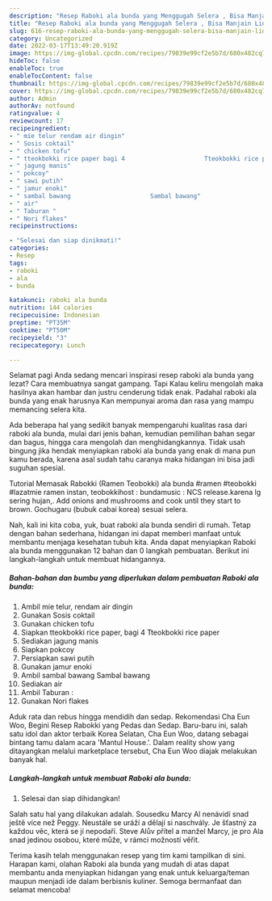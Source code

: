 ```yaml
---
description: "Resep Raboki ala bunda yang Menggugah Selera , Bisa Manjain Lidah"
title: "Resep Raboki ala bunda yang Menggugah Selera , Bisa Manjain Lidah"
slug: 616-resep-raboki-ala-bunda-yang-menggugah-selera-bisa-manjain-lidah
category: Uncategorized
date: 2022-03-17T13:49:20.919Z
image: https://img-global.cpcdn.com/recipes/79839e99cf2e5b7d/680x482cq70/raboki-ala-bunda-foto-resep-utama.jpg
hideToc: false
enableToc: true
enableTocContent: false
thumbnail: https://img-global.cpcdn.com/recipes/79839e99cf2e5b7d/680x482cq70/raboki-ala-bunda-foto-resep-utama.jpg
cover: https://img-global.cpcdn.com/recipes/79839e99cf2e5b7d/680x482cq70/raboki-ala-bunda-foto-resep-utama.jpg
author: Admin
authorAv: notfound
ratingvalue: 4
reviewcount: 17
recipeingredient:
- " mie telur rendam air dingin"
- " Sosis coktail"
- " chicken tofu"
- " tteokbokki rice paper bagi 4                      Tteokbokki rice paper"
- " jagung manis"
- " pokcoy"
- " sawi putih"
- " jamur enoki"
- " sambal bawang                      Sambal bawang"
- " air"
- " Taburan "
- " Nori flakes"
recipeinstructions:

- "Selesai dan siap dinikmati!"
categories:
- Resep
tags:
- raboki
- ala
- bunda

katakunci: raboki ala bunda 
nutrition: 144 calories
recipecuisine: Indonesian
preptime: "PT35M"
cooktime: "PT50M"
recipeyield: "3"
recipecategory: Lunch

---
```



Selamat pagi Anda sedang mencari inspirasi resep raboki ala bunda yang lezat? Cara membuatnya sangat gampang. Tapi Kalau keliru mengolah maka hasilnya akan hambar dan justru cenderung tidak enak. Padahal raboki ala bunda yang enak harusnya Kan mempunyai aroma dan rasa yang mampu memancing selera kita.


Ada beberapa hal yang sedikit banyak mempengaruhi kualitas rasa dari raboki ala bunda, mulai dari jenis bahan, kemudian pemilihan bahan segar dan bagus, hingga cara mengolah dan menghidangkannya. Tidak usah bingung jika hendak menyiapkan raboki ala bunda yang enak di mana pun kamu berada, karena asal sudah tahu caranya maka hidangan ini bisa jadi suguhan spesial.

Tutorial Memasak Rabokki (Ramen Teobokki) ala bunda #ramen #teobokki #lazatmie ramen instan, teobokkihost : bundamusic : NCS release.karena lg sering hujan,. Add onions and mushrooms and cook until they start to brown. Gochugaru (bubuk cabai korea) sesuai selera.


Nah, kali ini kita coba, yuk, buat raboki ala bunda sendiri di rumah. Tetap dengan bahan sederhana, hidangan ini dapat memberi manfaat untuk membantu menjaga kesehatan tubuh kita. Anda dapat menyiapkan Raboki ala bunda menggunakan 12 bahan dan 0 langkah pembuatan. Berikut ini langkah-langkah untuk membuat hidangannya.

<!--inarticleads1-->

##### Bahan-bahan dan bumbu yang diperlukan dalam pembuatan Raboki ala bunda:

1. Ambil  mie telur, rendam air dingin
1. Gunakan  Sosis coktail
1. Gunakan  chicken tofu
1. Siapkan  tteokbokki rice paper, bagi 4                      Tteokbokki rice paper
1. Sediakan  jagung manis
1. Siapkan  pokcoy
1. Persiapkan  sawi putih
1. Gunakan  jamur enoki
1. Ambil  sambal bawang                      Sambal bawang
1. Sediakan  air
1. Ambil  Taburan :
1. Gunakan  Nori flakes


Aduk rata dan rebus hingga mendidih dan sedap. Rekomendasi Cha Eun Woo, Begini Resep Rabokki yang Pedas dan Sedap. Baru-baru ini, salah satu idol dan aktor terbaik Korea Selatan, Cha Eun Woo, datang sebagai bintang tamu dalam acara &#39;Mantul House.&#39;. Dalam reality show yang ditayangkan melalui marketplace tersebut, Cha Eun Woo diajak melakukan banyak hal. 

<!--inarticleads2-->

##### Langkah-langkah untuk membuat Raboki ala bunda:


1. Selesai dan siap dihidangkan!

Salah satu hal yang dilakukan adalah. Sousedku Marcy Al nenávidí snad ještě více než Peggy. Neustále se uráží a dělají si naschvály. Je šťastný za každou věc, která se jí nepodaří. Steve Alův přítel a manžel Marcy, je pro Ala snad jedinou osobou, které může, v rámci možností věřit. 

Terima kasih telah menggunakan resep yang tim kami tampilkan di sini. Harapan kami, olahan Raboki ala bunda yang mudah di atas dapat membantu anda menyiapkan hidangan yang enak untuk keluarga/teman maupun menjadi ide dalam berbisnis kuliner. Semoga bermanfaat dan selamat mencoba!
